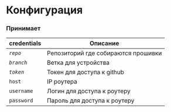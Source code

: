 # Конфигурация


### Принимает

| credentials   | Описание
| ---           | ---
| *`repo`*      | Репозиторий где собираются прошивки
| *`branch`*    | Ветка для устройства
| *`token`*     | Токен для доступа к github
| `host`        | IP роутера
| `username`    | Логин для доступа к роутеру
| `password`    | Пароль для доступа к роутеру
